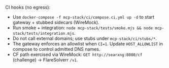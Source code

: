 CI hooks (no egress):
- Use `docker-compose -f mcp-stack/ci/compose.ci.yml up -d` to start gateway + stubbed sidecars (WireMock).
- Run smoke + integration: `node mcp-stack/tests/smoke.mjs && node mcp-stack/tests/integration.mjs`.
- Do not call external domains; use stubs under `mcp-stack/ci/stubs/*`.
- The gateway enforces an allowlist when `CI=1`. Update `HOST_ALLOWLIST` in compose to control admitted DNS names.
- CF path exercised via WireMock: `GET http://searxng:8080/cf` (challenge) → FlareSolverr `/v1`.
